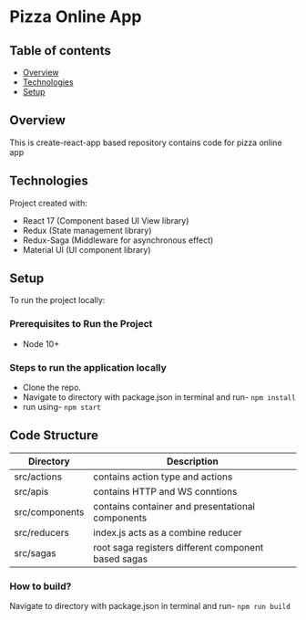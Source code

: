 # Pizza Online App

## Table of contents
* [Overview](#overview)
* [Technologies](#technologies)
* [Setup](#setup)

## Overview
This is create-react-app based repository contains code for pizza online app

## Technologies
Project created with:
* React 17 (Component based UI View library)
* Redux (State management library)
* Redux-Saga (Middleware for asynchronous effect)
* Material UI (UI component library)


## Setup
To run the project locally:

### Prerequisites to Run the Project
* Node 10+

### Steps to run the application locally
* Clone the repo.
* Navigate to directory with package.json in terminal and run- ```npm install```
* run using- ```npm start```


## Code Structure

| Directory             | Description                                                    |
| ----------------- | ------------------------------------------------------------------ |
| src/actions | contains action type and actions |
| src/apis | contains HTTP and WS conntions |
| src/components | contains container and presentational components |
| src/reducers | index.js acts as a combine reducer |
| src/sagas | root saga registers different component based sagas |

### How to build?
Navigate to directory with package.json in terminal and run- ```npm run build```


